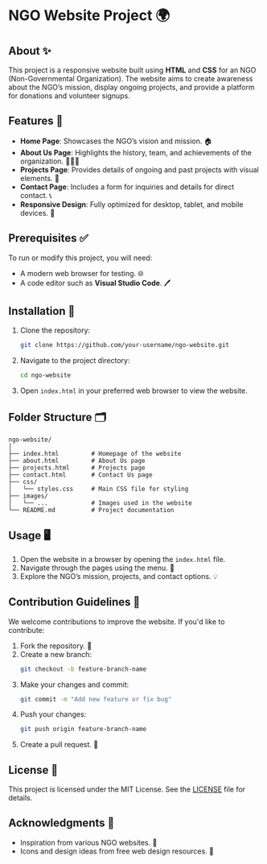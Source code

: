 # NGO Website Project 🌍

## About ✨
This project is a responsive website built using **HTML** and **CSS** for an NGO (Non-Governmental Organization). The website aims to create awareness about the NGO’s mission, display ongoing projects, and provide a platform for donations and volunteer signups.

## Features 🌟
- **Home Page**: Showcases the NGO’s vision and mission. 🏠  
- **About Us Page**: Highlights the history, team, and achievements of the organization. 🧑‍🤝‍🧑  
- **Projects Page**: Provides details of ongoing and past projects with visual elements. 📂  
- **Contact Page**: Includes a form for inquiries and details for direct contact. 📞  
- **Responsive Design**: Fully optimized for desktop, tablet, and mobile devices. 📱  

## Prerequisites ✅
To run or modify this project, you will need:  
- A modern web browser for testing. 🌐  
- A code editor such as **Visual Studio Code**. 🖊️  

## Installation 🚀
1. Clone the repository:  
   ```bash
   git clone https://github.com/your-username/ngo-website.git
   ```
2. Navigate to the project directory:  
   ```bash
   cd ngo-website
   ```
3. Open `index.html` in your preferred web browser to view the website.  

## Folder Structure 🗂️
```
ngo-website/
│
├── index.html         # Homepage of the website
├── about.html         # About Us page
├── projects.html      # Projects page
├── contact.html       # Contact Us page
├── css/
│   └── styles.css     # Main CSS file for styling
├── images/
│   └── ...            # Images used in the website
└── README.md          # Project documentation
```

## Usage 🖥️
1. Open the website in a browser by opening the `index.html` file.  
2. Navigate through the pages using the menu. 🧭  
3. Explore the NGO’s mission, projects, and contact options. 💡

## Contribution Guidelines 🤝
We welcome contributions to improve the website. If you'd like to contribute:  
1. Fork the repository. 🍴  
2. Create a new branch:  
   ```bash
   git checkout -b feature-branch-name
   ```
3. Make your changes and commit:  
   ```bash
   git commit -m "Add new feature or fix bug"
   ```
4. Push your changes:  
   ```bash
   git push origin feature-branch-name
   ```
5. Create a pull request. 🔄  

## License 📜
This project is licensed under the MIT License. See the [LICENSE](LICENSE) file for details.

## Acknowledgments 🙏
- Inspiration from various NGO websites. 🌈  
- Icons and design ideas from free web design resources. 🎨  
